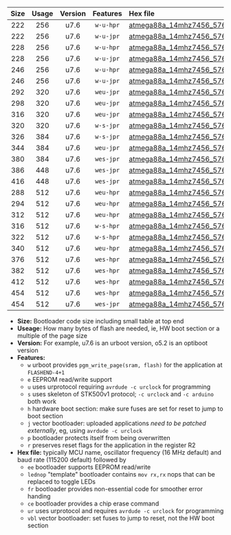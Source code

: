 |Size|Usage|Version|Features|Hex file|
|:-:|:-:|:-:|:-:|:--|
|222|256|u7.6|`w-u-hpr`|[atmega88a_14mhz7456_57600bps_ur.hex](https://raw.githubusercontent.com/stefanrueger/urboot/main/atmega88a_14mhz7456_57600bps_ur.hex)|
|222|256|u7.6|`w-u-jpr`|[atmega88a_14mhz7456_57600bps_ur_vbl.hex](https://raw.githubusercontent.com/stefanrueger/urboot/main/atmega88a_14mhz7456_57600bps_ur_vbl.hex)|
|228|256|u7.6|`w-u-hpr`|[atmega88a_14mhz7456_57600bps_lednop_ur.hex](https://raw.githubusercontent.com/stefanrueger/urboot/main/atmega88a_14mhz7456_57600bps_lednop_ur.hex)|
|228|256|u7.6|`w-u-jpr`|[atmega88a_14mhz7456_57600bps_lednop_ur_vbl.hex](https://raw.githubusercontent.com/stefanrueger/urboot/main/atmega88a_14mhz7456_57600bps_lednop_ur_vbl.hex)|
|246|256|u7.6|`w-u-hpr`|[atmega88a_14mhz7456_57600bps_lednop_fr_ur.hex](https://raw.githubusercontent.com/stefanrueger/urboot/main/atmega88a_14mhz7456_57600bps_lednop_fr_ur.hex)|
|246|256|u7.6|`w-u-jpr`|[atmega88a_14mhz7456_57600bps_lednop_fr_ur_vbl.hex](https://raw.githubusercontent.com/stefanrueger/urboot/main/atmega88a_14mhz7456_57600bps_lednop_fr_ur_vbl.hex)|
|292|320|u7.6|`weu-jpr`|[atmega88a_14mhz7456_57600bps_ee_ur_vbl.hex](https://raw.githubusercontent.com/stefanrueger/urboot/main/atmega88a_14mhz7456_57600bps_ee_ur_vbl.hex)|
|298|320|u7.6|`weu-jpr`|[atmega88a_14mhz7456_57600bps_ee_lednop_ur_vbl.hex](https://raw.githubusercontent.com/stefanrueger/urboot/main/atmega88a_14mhz7456_57600bps_ee_lednop_ur_vbl.hex)|
|316|320|u7.6|`weu-jpr`|[atmega88a_14mhz7456_57600bps_ee_lednop_fr_ur_vbl.hex](https://raw.githubusercontent.com/stefanrueger/urboot/main/atmega88a_14mhz7456_57600bps_ee_lednop_fr_ur_vbl.hex)|
|320|320|u7.6|`w-s-jpr`|[atmega88a_14mhz7456_57600bps_vbl.hex](https://raw.githubusercontent.com/stefanrueger/urboot/main/atmega88a_14mhz7456_57600bps_vbl.hex)|
|326|384|u7.6|`w-s-jpr`|[atmega88a_14mhz7456_57600bps_lednop_vbl.hex](https://raw.githubusercontent.com/stefanrueger/urboot/main/atmega88a_14mhz7456_57600bps_lednop_vbl.hex)|
|344|384|u7.6|`weu-jpr`|[atmega88a_14mhz7456_57600bps_ee_lednop_fr_ce_ur_vbl.hex](https://raw.githubusercontent.com/stefanrueger/urboot/main/atmega88a_14mhz7456_57600bps_ee_lednop_fr_ce_ur_vbl.hex)|
|380|384|u7.6|`wes-jpr`|[atmega88a_14mhz7456_57600bps_ee_vbl.hex](https://raw.githubusercontent.com/stefanrueger/urboot/main/atmega88a_14mhz7456_57600bps_ee_vbl.hex)|
|386|448|u7.6|`wes-jpr`|[atmega88a_14mhz7456_57600bps_ee_lednop_vbl.hex](https://raw.githubusercontent.com/stefanrueger/urboot/main/atmega88a_14mhz7456_57600bps_ee_lednop_vbl.hex)|
|416|448|u7.6|`wes-jpr`|[atmega88a_14mhz7456_57600bps_ee_lednop_fr_vbl.hex](https://raw.githubusercontent.com/stefanrueger/urboot/main/atmega88a_14mhz7456_57600bps_ee_lednop_fr_vbl.hex)|
|288|512|u7.6|`weu-hpr`|[atmega88a_14mhz7456_57600bps_ee_ur.hex](https://raw.githubusercontent.com/stefanrueger/urboot/main/atmega88a_14mhz7456_57600bps_ee_ur.hex)|
|294|512|u7.6|`weu-hpr`|[atmega88a_14mhz7456_57600bps_ee_lednop_ur.hex](https://raw.githubusercontent.com/stefanrueger/urboot/main/atmega88a_14mhz7456_57600bps_ee_lednop_ur.hex)|
|312|512|u7.6|`weu-hpr`|[atmega88a_14mhz7456_57600bps_ee_lednop_fr_ur.hex](https://raw.githubusercontent.com/stefanrueger/urboot/main/atmega88a_14mhz7456_57600bps_ee_lednop_fr_ur.hex)|
|316|512|u7.6|`w-s-hpr`|[atmega88a_14mhz7456_57600bps.hex](https://raw.githubusercontent.com/stefanrueger/urboot/main/atmega88a_14mhz7456_57600bps.hex)|
|322|512|u7.6|`w-s-hpr`|[atmega88a_14mhz7456_57600bps_lednop.hex](https://raw.githubusercontent.com/stefanrueger/urboot/main/atmega88a_14mhz7456_57600bps_lednop.hex)|
|340|512|u7.6|`weu-hpr`|[atmega88a_14mhz7456_57600bps_ee_lednop_fr_ce_ur.hex](https://raw.githubusercontent.com/stefanrueger/urboot/main/atmega88a_14mhz7456_57600bps_ee_lednop_fr_ce_ur.hex)|
|376|512|u7.6|`wes-hpr`|[atmega88a_14mhz7456_57600bps_ee.hex](https://raw.githubusercontent.com/stefanrueger/urboot/main/atmega88a_14mhz7456_57600bps_ee.hex)|
|382|512|u7.6|`wes-hpr`|[atmega88a_14mhz7456_57600bps_ee_lednop.hex](https://raw.githubusercontent.com/stefanrueger/urboot/main/atmega88a_14mhz7456_57600bps_ee_lednop.hex)|
|412|512|u7.6|`wes-hpr`|[atmega88a_14mhz7456_57600bps_ee_lednop_fr.hex](https://raw.githubusercontent.com/stefanrueger/urboot/main/atmega88a_14mhz7456_57600bps_ee_lednop_fr.hex)|
|454|512|u7.6|`wes-hpr`|[atmega88a_14mhz7456_57600bps_ee_lednop_fr_ce.hex](https://raw.githubusercontent.com/stefanrueger/urboot/main/atmega88a_14mhz7456_57600bps_ee_lednop_fr_ce.hex)|
|454|512|u7.6|`wes-jpr`|[atmega88a_14mhz7456_57600bps_ee_lednop_fr_ce_vbl.hex](https://raw.githubusercontent.com/stefanrueger/urboot/main/atmega88a_14mhz7456_57600bps_ee_lednop_fr_ce_vbl.hex)|

- **Size:** Bootloader code size including small table at top end
- **Useage:** How many bytes of flash are needed, ie, HW boot section or a multiple of the page size
- **Version:** For example, u7.6 is an urboot version, o5.2 is an optiboot version
- **Features:**
  + `w` urboot provides `pgm_write_page(sram, flash)` for the application at `FLASHEND-4+1`
  + `e` EEPROM read/write support
  + `u` uses urprotocol requiring `avrdude -c urclock` for programming
  + `s` uses skeleton of STK500v1 protocol; `-c urclock` and `-c arduino` both work
  + `h` hardware boot section: make sure fuses are set for reset to jump to boot section
  + `j` vector bootloader: uploaded applications *need to be patched externally*, eg, using `avrdude -c urclock`
  + `p` bootloader protects itself from being overwritten
  + `r` preserves reset flags for the application in the register R2
- **Hex file:** typically MCU name, oscillator frequency (16 MHz default) and baud rate (115200 default) followed by
  + `ee` bootloader supports EEPROM read/write
  + `lednop` "template" bootloader contains `mov rx,rx` nops that can be replaced to toggle LEDs
  + `fr` bootloader provides non-essential code for smoother error handing
  + `ce` bootloader provides a chip erase command
  + `ur` uses urprotocol and requires `avrdude -c urclock` for programming
  + `vbl` vector bootloader: set fuses to jump to reset, not the HW boot section
